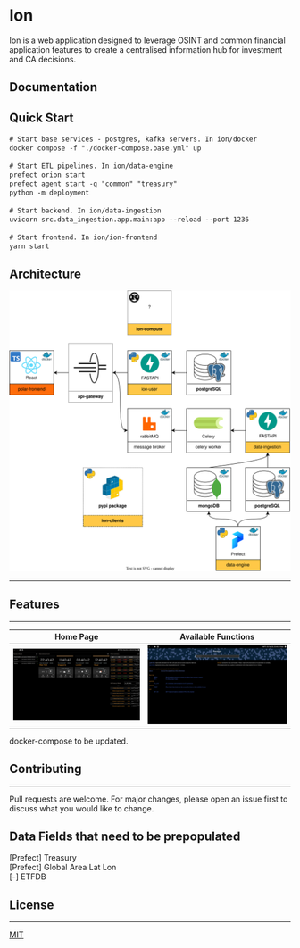 # Ion

Ion is a web application designed to leverage OSINT and common financial application features to create a centralised information hub for investment and CA decisions.

## Documentation

## Quick Start

```
# Start base services - postgres, kafka servers. In ion/docker
docker compose -f "./docker-compose.base.yml" up

# Start ETL pipelines. In ion/data-engine
prefect orion start
prefect agent start -q "common" "treasury"
python -m deployment

# Start backend. In ion/data-ingestion
uvicorn src.data_ingestion.app.main:app --reload --port 1236

# Start frontend. In ion/ion-frontend
yarn start
```

## Architecture

![](./assets/architecture.drawio.svg)

---

## Features

---

Home Page             |  Available Functions
:-------------------------:|:-------------------------:
![](./assets/home.png)  |  ![](./assets/function-explorer.png)

docker-compose to be updated.

## Contributing

---

Pull requests are welcome. For major changes, please open an issue first to discuss what you would like to change.

## Data Fields that need to be prepopulated

\[Prefect\] Treasury\
\[Prefect\] Global Area Lat Lon\
\[-\] ETFDB

## License

---

[MIT](https://choosealicense.com/licenses/mit/)
